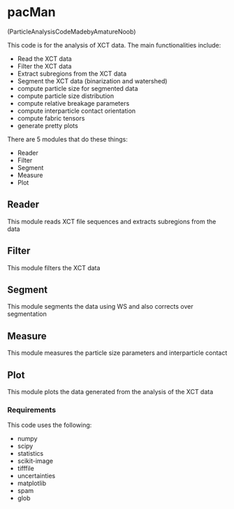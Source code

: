# pacMan
(ParticleAnalysisCodeMadebyAmatureNoob)

This code is for the analysis of XCT data.
The main functionalities include:
- Read the XCT data
- Filter the XCT data
- Extract subregions from the XCT data
- Segment the XCT data (binarization and watershed)
- compute particle size for segmented data
- compute particle size distribution
- compute relative breakage parameters
- compute interparticle contact orientation
- compute fabric tensors
- generate pretty plots

There are 5 modules that do these things:
- Reader
- Filter
- Segment
- Measure
- Plot

## Reader
This module reads XCT file sequences and extracts subregions from the data

## Filter
This module filters the XCT data

## Segment
This module segments the data using WS and also corrects over segmentation

## Measure
This module measures the particle size parameters and interparticle contact

## Plot
This module plots the data generated from the analysis of the XCT data

### Requirements
This code uses the following:
- numpy
- scipy
- statistics
- scikit-image
- tifffile
- uncertainties
- matplotlib
- spam
- glob



